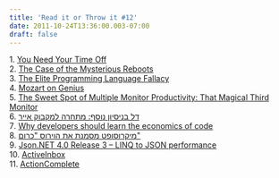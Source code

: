 ```yaml
---
title: 'Read it or Throw it #12'
date: 2011-10-24T13:36:00.003-07:00
draft: false
---
```


1. [You Need Your Time Off](http://davybrion.com/blog/2011/10/you-need-your-time-off/)  
2. [The Case of the Mysterious Reboots](http://blogs.technet.com/b/markrussinovich/archive/2011/10/03/3456790.aspx)  
3. [The Elite Programming Language Fallacy](http://blog.fogus.me/2011/10/02/the-elite-programming-language-fallacy/)  
4. [Mozart on Genius](http://www.ideachampions.com/weblogs/archives/2011/10/mozart_on_geniu_1.shtml)  
5. [The Sweet Spot of Multiple Monitor Productivity: That Magical Third Monitor](http://www.hanselman.com/blog/TheSweetSpotOfMultipleMonitorProductivityThatMagicalThirdMonitor.aspx)  
6. [דל בניסיון נוסף: מתחרה למקבוק אייר](http://www.newsgeek.co.il/dell-xps-14z-macbook-air/)  
7. [Why developers should learn the economics of code](http://blog.vivekhaldar.com/post/10968747879/why-developers-should-learn-the-economics-of-code)  
8. [מיקרוסופט מסמנת את הוירוס "כרום"](http://it.themarker.com/tmit/article/17048)  
9. [Json.NET 4.0 Release 3 – LINQ to JSON performance](http://james.newtonking.com/archive/2011/10/01/json-net-4-0-release-3-linq-to-json-performance.asp)  
10. [ActiveInbox](http://www.activeinboxhq.com/)  
11. [ActionComplete](http://actioncomplete.com/)